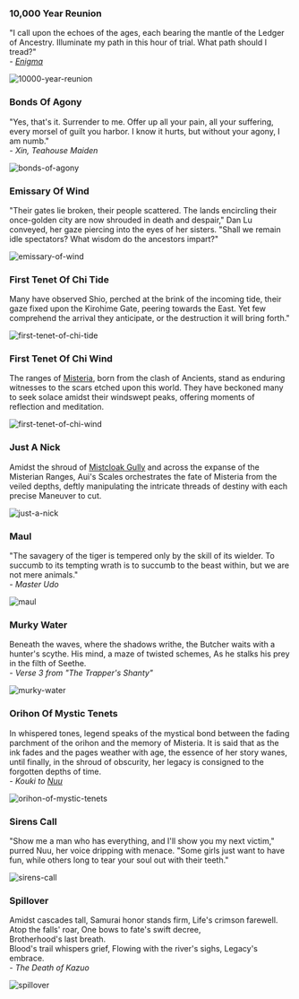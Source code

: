 ### 10,000 Year Reunion

"I call upon the echoes of the ages, each bearing the mantle of the Ledger of Ancestry. Illuminate my path in this hour of trial. What path should I tread?"<br>
<cite>- [Enigma](../../heroes-of-rathe/enigma-about.md)</cite>

<img src="https://d2hl7maqck52px.cloudfront.net/digital-tiles/10000-year-reunion.webp" alt="10000-year-reunion" class="center" />

### Bonds Of Agony

"Yes, that's it. Surrender to me. Offer up all your pain, all your suffering, every morsel of guilt you harbor. I know it hurts, but without your agony, I am numb."<br>
<cite>- Xin, Teahouse Maiden<cite>


<img src="https://d2hl7maqck52px.cloudfront.net/digital-tiles/bonds-of-agony.webp" alt="bonds-of-agony" class="center" />

### Emissary Of Wind

"Their gates lie broken, their people scattered. The lands encircling their once-golden city are now shrouded in death and despair," Dan Lu conveyed, her gaze piercing into the eyes of her sisters. "Shall we remain idle spectators? What wisdom do the ancestors impart?"

<img src="https://d2hl7maqck52px.cloudfront.net/digital-tiles/emissary-of-wind.webp" alt="emissary-of-wind" class="center" />

### First Tenet Of Chi Tide

Many have observed Shio, perched at the brink of the incoming tide, their gaze fixed upon the Kirohime Gate, peering towards the East. Yet few comprehend the arrival they anticipate, or the destruction it will bring forth."

<img src="https://d2hl7maqck52px.cloudfront.net/digital-tiles/first-tenet-of-chi-tide.webp" alt="first-tenet-of-chi-tide" class="center" />

### First Tenet Of Chi Wind

The ranges of [Misteria](../../world-of-rathe/misteria/misteria.md), born from the clash of Ancients, stand as enduring witnesses to the scars etched upon this world. They have beckoned many to seek solace amidst their windswept peaks, offering moments of reflection and meditation.

<img src="https://d2hl7maqck52px.cloudfront.net/digital-tiles/first-tenet-of-chi-wind.webp" alt="first-tenet-of-chi-wind" class="center" />

### Just A Nick

Amidst the shroud of [Mistcloak Gully](../../world-of-rathe/misteria/among-the-mists.md#mistcloak-gully) and across the expanse of the Misterian Ranges, Aui's Scales orchestrates the fate of Misteria from the veiled depths, deftly manipulating the intricate threads of destiny with each precise Maneuver to cut.

<img src="https://d2hl7maqck52px.cloudfront.net/digital-tiles/just-a-nick.webp" alt="just-a-nick" class="center" />

### Maul

"The savagery of the tiger is tempered only by the skill of its wielder. To succumb to its tempting wrath is to succumb to the beast within, but we are not mere animals."<br>
<cite>- Master Udo<cite>

<img src="https://d2hl7maqck52px.cloudfront.net/digital-tiles/maul.webp" alt="maul" class="center" />

### Murky Water

Beneath the waves, where the shadows writhe, the Butcher waits with a hunter's scythe. His mind, a maze of twisted schemes, As he stalks his prey in the filth of Seethe.<br>
<cite>- Verse 3 from "The Trapper's Shanty"</cite>

<img src="https://d2hl7maqck52px.cloudfront.net/digital-tiles/murky-water.webp" alt="murky-water" class="center" />

### Orihon Of Mystic Tenets

In whispered tones, legend speaks of the mystical bond between the fading parchment of the orihon and the memory of Misteria. It is said that as the ink fades and the pages weather with age, the essence of her story wanes, until finally, in the shroud of obscurity, her legacy is consigned to the forgotten depths of time.<br>
<cite>- Kouki to [Nuu](../../heroes-of-rathe/nuu-about.md)</cite>

<img src="https://d2hl7maqck52px.cloudfront.net/digital-tiles/orihon-of-mystic-tenets.webp" alt="orihon-of-mystic-tenets" class="center" />

### Sirens Call

"Show me a man who has everything, and I'll show you my next victim," purred Nuu, her voice dripping with menace. "Some girls just want to have fun, while others long to tear your soul out with their teeth."

<img src="https://d2hl7maqck52px.cloudfront.net/digital-tiles/sirens-call.webp" alt="sirens-call" class="center" />

### Spillover

Amidst cascades tall, Samurai honor stands firm, Life's crimson farewell.<br>
Atop the falls' roar, One bows to fate's swift decree,<br>
Brotherhood's last breath.<br>
Blood's trail whispers grief, Flowing with the river's sighs, Legacy's embrace.<br>
<cite>- The Death of Kazuo</cite>

<img src="https://d2hl7maqck52px.cloudfront.net/digital-tiles/spillover.webp" alt="spillover" class="center" />
